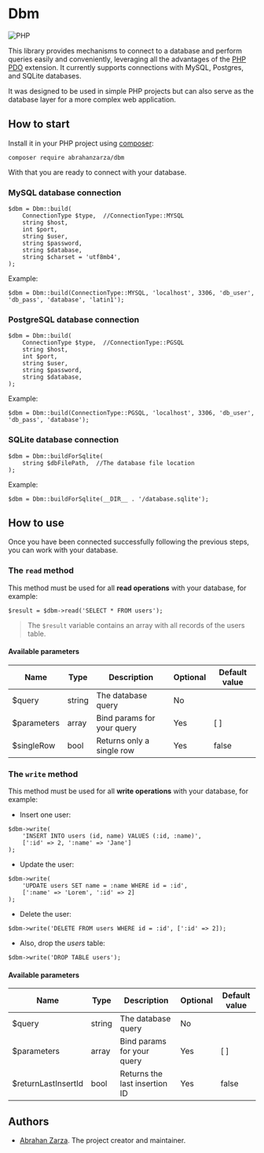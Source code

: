 # Dbm

![PHP](https://img.shields.io/badge/php-8.3-blue)

This library provides mechanisms to connect to a database and perform queries easily and conveniently, leveraging all the advantages of the [PHP PDO](https://www.php.net/manual/es/book.pdo.php) extension. It currently supports connections with MySQL, Postgres, and SQLite databases.

It was designed to be used in simple PHP projects but can also serve as the database layer for a more complex web application.

## How to start

Install it in your PHP project using [composer](https://getcomposer.org/doc/):
```
composer require abrahanzarza/dbm
```

With that you are ready to connect with your database.

### MySQL database connection
```
$dbm = Dbm::build(
    ConnectionType $type,  //ConnectionType::MYSQL
    string $host,
    int $port,
    string $user,
    string $password,
    string $database,
    string $charset = 'utf8mb4',
);
```

Example:

```
$dbm = Dbm::build(ConnectionType::MYSQL, 'localhost', 3306, 'db_user', 'db_pass', 'database', 'latin1');
```

### PostgreSQL database connection
```
$dbm = Dbm::build(
    ConnectionType $type,  //ConnectionType::PGSQL
    string $host,
    int $port,
    string $user,
    string $password,
    string $database,
);
```

Example:

```
$dbm = Dbm::build(ConnectionType::PGSQL, 'localhost', 3306, 'db_user', 'db_pass', 'database');
```

### SQLite database connection
```
$dbm = Dbm::buildForSqlite(
    string $dbFilePath,  //The database file location
);
```

Example:

```
$dbm = Dbm::buildForSqlite(__DIR__ . '/database.sqlite');
```

## How to use

Once you have been connected successfully following the previous steps, you can work with your database.

### The `read` method
This method must be used for all **read operations** with your database, for example:
```
$result = $dbm->read('SELECT * FROM users');
```
>The `$result` variable contains an array with all records of the users table.

#### Available parameters

| Name        | Type   | Description                | Optional | Default value |
|-------------|--------|----------------------------|----------|--------------|
| $query      | string | The database query         | No       |              |
| $parameters | array  | Bind params for your query | Yes      | [ ]          |
| $singleRow | bool   | Returns only a single row  | Yes      | false        |

### The `write` method
This method must be used for all **write operations** with your database, for example:

* Insert one user:
```
$dbm->write(
    'INSERT INTO users (id, name) VALUES (:id, :name)',
    [':id' => 2, ':name' => 'Jane']
);
```

* Update the user:
```
$dbm->write(
    'UPDATE users SET name = :name WHERE id = :id',
    [':name' => 'Lorem', ':id' => 2]
);
```

* Delete the user:
```
$dbm->write('DELETE FROM users WHERE id = :id', [':id' => 2]);
```

* Also, drop the _users_ table:
```
$dbm->write('DROP TABLE users');
```

#### Available parameters

| Name        | Type   | Description                   | Optional | Default value |
|-------------|--------|-------------------------------|----------|--------------|
| $query      | string | The database query            | No       |              |
| $parameters | array  | Bind params for your query    | Yes      | [ ]          |
| $returnLastInsertId | bool   | Returns the last insertion ID | Yes      | false        |

## Authors

* [Abrahan Zarza](https://github.com/AbrahanZarza). The project creator and maintainer.
